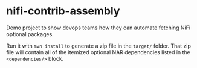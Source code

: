 # nifi-contrib-assembly

Demo project to show devops teams how they can automate fetching NiFi optional packages.

Run it with `mvn install` to generate a zip file in the `target/` folder. That zip file will contain all of the 
itemized optional NAR dependencies listed in the `<dependencies/>` block.
